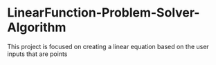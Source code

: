 # LinearFunction-Problem-Solver-Algorithm
This project is focused on creating a linear equation based on the user inputs that are points
